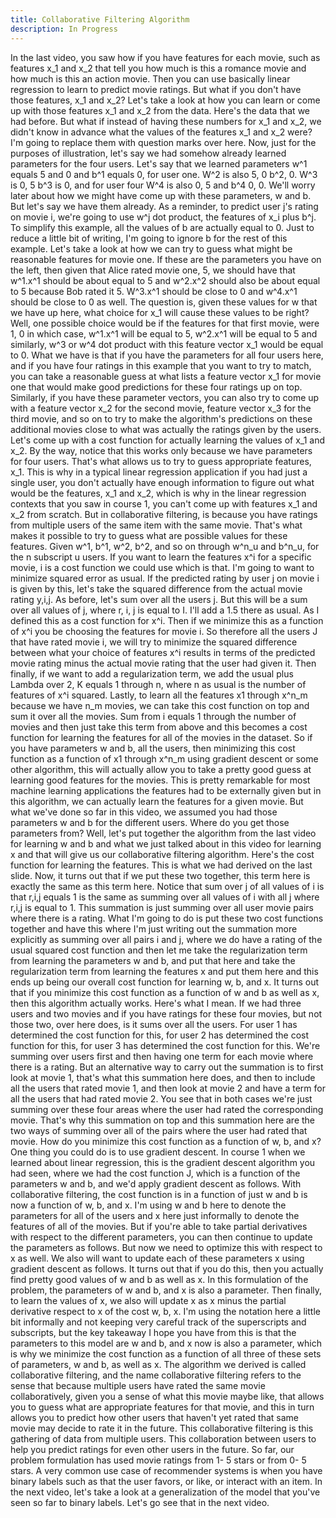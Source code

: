 ```yaml
---
title: Collaborative Filtering Algorithm
description: In Progress
---
```


In the last video, you saw how if you have features for each movie, such as features x_1 and x_2 that tell you how much is this a romance movie and how much is this an action movie. Then you can use basically linear regression to learn to predict movie ratings. But what if you don't have those features, x_1 and x_2? Let's take a look at how you can learn or come up with those features x_1 and x_2 from the data. Here's the data that we had before. But what if instead of having these numbers for x_1 and x_2, we didn't know in advance what the values of the features x_1 and x_2 were? I'm going to replace them with question marks over here. Now, just for the purposes of illustration, let's say we had somehow already learned parameters for the four users. Let's say that we learned parameters w^1 equals 5 and 0 and b^1 equals 0, for user one. W^2 is also 5, 0 b^2, 0. W^3 is 0, 5 b^3 is 0, and for user four W^4 is also 0, 5 and b^4 0, 0. We'll worry later about how we might have come up with these parameters, w and b. But let's say we have them already. As a reminder, to predict user j's rating on movie i, we're going to use w^j dot product, the features of x_i plus b^j. To simplify this example, all the values of b are actually equal to 0. Just to reduce a little bit of writing, I'm going to ignore b for the rest of this example. Let's take a look at how we can try to guess what might be reasonable features for movie one. If these are the parameters you have on the left, then given that Alice rated movie one, 5, we should have that w^1.x^1 should be about equal to 5 and w^2.x^2 should also be about equal to 5 because Bob rated it 5. W^3.x^1 should be close to 0 and w^4.x^1 should be close to 0 as well. The question is, given these values for w that we have up here, what choice for x_1 will cause these values to be right? Well, one possible choice would be if the features for that first movie, were 1, 0 in which case, w^1.x^1 will be equal to 5, w^2.x^1 will be equal to 5 and similarly, w^3 or w^4 dot product with this feature vector x_1 would be equal to 0. What we have is that if you have the parameters for all four users here, and if you have four ratings in this example that you want to try to match, you can take a reasonable guess at what lists a feature vector x_1 for movie one that would make good predictions for these four ratings up on top. Similarly, if you have these parameter vectors, you can also try to come up with a feature vector x_2 for the second movie, feature vector x_3 for the third movie, and so on to try to make the algorithm's predictions on these additional movies close to what was actually the ratings given by the users. Let's come up with a cost function for actually learning the values of x_1 and x_2. By the way, notice that this works only because we have parameters for four users. That's what allows us to try to guess appropriate features, x_1. This is why in a typical linear regression application if you had just a single user, you don't actually have enough information to figure out what would be the features, x_1 and x_2, which is why in the linear regression contexts that you saw in course 1, you can't come up with features x_1 and x_2 from scratch. But in collaborative filtering, is because you have ratings from multiple users of the same item with the same movie. That's what makes it possible to try to guess what are possible values for these features. Given w^1, b^1, w^2, b^2, and so on through w^n_u and b^n_u, for the n subscript u users. If you want to learn the features x^i for a specific movie, i is a cost function we could use which is that. I'm going to want to minimize squared error as usual. If the predicted rating by user j on movie i is given by this, let's take the squared difference from the actual movie rating y,i,j. As before, let's sum over all the users j. But this will be a sum over all values of j, where r, i, j is equal to I. I'll add a 1.5 there as usual. As I defined this as a cost function for x^i. Then if we minimize this as a function of x^i you be choosing the features for movie i. So therefore all the users J that have rated movie i, we will try to minimize the squared difference between what your choice of features x^i results in terms of the predicted movie rating minus the actual movie rating that the user had given it. Then finally, if we want to add a regularization term, we add the usual plus Lambda over 2, K equals 1 through n, where n as usual is the number of features of x^i squared. Lastly, to learn all the features x1 through x^n_m because we have n_m movies, we can take this cost function on top and sum it over all the movies. Sum from i equals 1 through the number of movies and then just take this term from above and this becomes a cost function for learning the features for all of the movies in the dataset. So if you have parameters w and b, all the users, then minimizing this cost function as a function of x1 through x^n_m using gradient descent or some other algorithm, this will actually allow you to take a pretty good guess at learning good features for the movies. This is pretty remarkable for most machine learning applications the features had to be externally given but in this algorithm, we can actually learn the features for a given movie. But what we've done so far in this video, we assumed you had those parameters w and b for the different users. Where do you get those parameters from? Well, let's put together the algorithm from the last video for learning w and b and what we just talked about in this video for learning x and that will give us our collaborative filtering algorithm. Here's the cost function for learning the features. This is what we had derived on the last slide. Now, it turns out that if we put these two together, this term here is exactly the same as this term here. Notice that sum over j of all values of i is that r,i,j equals 1 is the same as summing over all values of i with all j where r,i,j is equal to 1. This summation is just summing over all user movie pairs where there is a rating. What I'm going to do is put these two cost functions together and have this where I'm just writing out the summation more explicitly as summing over all pairs i and j, where we do have a rating of the usual squared cost function and then let me take the regularization term from learning the parameters w and b, and put that here and take the regularization term from learning the features x and put them here and this ends up being our overall cost function for learning w, b, and x. It turns out that if you minimize this cost function as a function of w and b as well as x, then this algorithm actually works. Here's what I mean. If we had three users and two movies and if you have ratings for these four movies, but not those two, over here does, is it sums over all the users. For user 1 has determined the cost function for this, for user 2 has determined the cost function for this, for user 3 has determined the cost function for this. We're summing over users first and then having one term for each movie where there is a rating. But an alternative way to carry out the summation is to first look at movie 1, that's what this summation here does, and then to include all the users that rated movie 1, and then look at movie 2 and have a term for all the users that had rated movie 2. You see that in both cases we're just summing over these four areas where the user had rated the corresponding movie. That's why this summation on top and this summation here are the two ways of summing over all of the pairs where the user had rated that movie. How do you minimize this cost function as a function of w, b, and x? One thing you could do is to use gradient descent. In course 1 when we learned about linear regression, this is the gradient descent algorithm you had seen, where we had the cost function J, which is a function of the parameters w and b, and we'd apply gradient descent as follows. With collaborative filtering, the cost function is in a function of just w and b is now a function of w, b, and x. I'm using w and b here to denote the parameters for all of the users and x here just informally to denote the features of all of the movies. But if you're able to take partial derivatives with respect to the different parameters, you can then continue to update the parameters as follows. But now we need to optimize this with respect to x as well. We also will want to update each of these parameters x using gradient descent as follows. It turns out that if you do this, then you actually find pretty good values of w and b as well as x. In this formulation of the problem, the parameters of w and b, and x is also a parameter. Then finally, to learn the values of x, we also will update x as x minus the partial derivative respect to x of the cost w, b, x. I'm using the notation here a little bit informally and not keeping very careful track of the superscripts and subscripts, but the key takeaway I hope you have from this is that the parameters to this model are w and b, and x now is also a parameter, which is why we minimize the cost function as a function of all three of these sets of parameters, w and b, as well as x. The algorithm we derived is called collaborative filtering, and the name collaborative filtering refers to the sense that because multiple users have rated the same movie collaboratively, given you a sense of what this movie maybe like, that allows you to guess what are appropriate features for that movie, and this in turn allows you to predict how other users that haven't yet rated that same movie may decide to rate it in the future. This collaborative filtering is this gathering of data from multiple users. This collaboration between users to help you predict ratings for even other users in the future. So far, our problem formulation has used movie ratings from 1- 5 stars or from 0- 5 stars. A very common use case of recommender systems is when you have binary labels such as that the user favors, or like, or interact with an item. In the next video, let's take a look at a generalization of the model that you've seen so far to binary labels. Let's go see that in the next video.